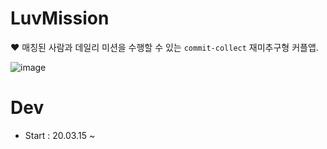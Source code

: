 # LuvMission
:heart: 매칭된 사람과 데일리 미션을 수행할 수 있는 `commit-collect` 재미추구형 커플앱.

![image](https://user-images.githubusercontent.com/16419202/75858592-e10c9100-5e3b-11ea-9d71-0a7eaa2fb6c7.png)

# Dev
- Start : 20.03.15 ~
